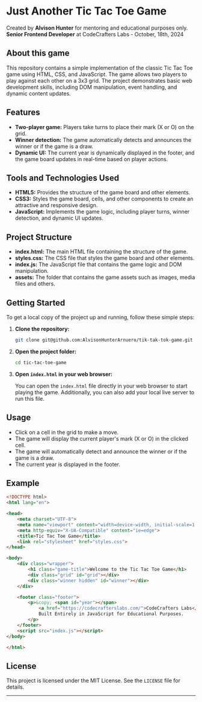 # Just Another Tic Tac Toe Game
Created by **Alvison Hunter** for mentoring and educational purposes only.<br>
**Senior Frontend Developer** at CodeCrafters Labs - October, 18th, 2024

## About this game
This repository contains a simple implementation of the classic Tic Tac Toe game using HTML, CSS, and JavaScript. The game allows two players to play against each other on a 3x3 grid. The project demonstrates basic web development skills, including DOM manipulation, event handling, and dynamic content updates.

## Features

- **Two-player game:** Players take turns to place their mark (X or O) on the grid.
- **Winner detection:** The game automatically detects and announces the winner or if the game is a draw.
- **Dynamic UI:** The current year is dynamically displayed in the footer, and the game board updates in real-time based on player actions.

## Tools and Technologies Used

- **HTML5:** Provides the structure of the game board and other elements.
- **CSS3:** Styles the game board, cells, and other components to create an attractive and responsive design.
- **JavaScript:** Implements the game logic, including player turns, winner detection, and dynamic UI updates.

## Project Structure

- **index.html:** The main HTML file containing the structure of the game.
- **styles.css:** The CSS file that styles the game board and other elements.
- **index.js:** The JavaScript file that contains the game logic and DOM manipulation.
- **assets:** The folder that contains the game assets such as images, media files and others.

## Getting Started

To get a local copy of the project up and running, follow these simple steps:

1. **Clone the repository:**

    ```bash
    git clone git@github.com:AlvisonHunterArnuero/tik-tak-tok-game.git
    ```

2. **Open the project folder:**

    ```bash
    cd tic-tac-toe-game
    ```

3. **Open `index.html` in your web browser:**

    You can open the `index.html` file directly in your web browser to start playing the game. Additionally, you can also add your local live server to run this file.

## Usage

- Click on a cell in the grid to make a move.
- The game will display the current player's mark (X or O) in the clicked cell.
- The game will automatically detect and announce the winner or if the game is a draw.
- The current year is displayed in the footer.

## Example

```html
<!DOCTYPE html>
<html lang="en">

<head>
    <meta charset="UTF-8">
    <meta name="viewport" content="width=device-width, initial-scale=1.0">
    <meta http-equiv="X-UA-Compatible" content="ie=edge">
    <title>Tic Tac Toe Game</title>
    <link rel="stylesheet" href="styles.css">
</head>

<body>
    <div class="wrapper">
        <h1 class="game-title">Welcome to the Tic Tac Toe Game</h1>
        <div class="grid" id="grid"></div>
        <div class="winner hidden" id="winner"></div>
    </div>

    <footer class="footer">
        <p>&copy; <span id="year"></span>
            <a href="https://codecrafterslabs.com/">CodeCrafters Labs</a>. All Rights Reserved. |
            Built Entirely in JavaScript for Educational Purposes.
        </p>
    </footer>
    <script src="index.js"></script>
</body>

</html>
```

## License

This project is licensed under the MIT License. See the `LICENSE` file for details.

---